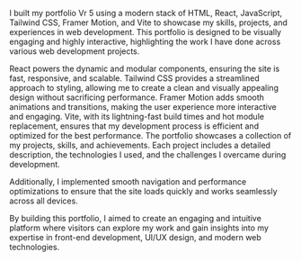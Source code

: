 
I built my portfolio Vr 5 using a modern stack of HTML, React, JavaScript, Tailwind CSS, Framer Motion, and Vite to showcase my skills, projects, and experiences in web development. This portfolio is designed to be visually engaging and highly interactive, highlighting the work I have done across various web development projects.

React powers the dynamic and modular components, ensuring the site is fast, responsive, and scalable.
Tailwind CSS provides a streamlined approach to styling, allowing me to create a clean and visually appealing design without sacrificing performance.
Framer Motion adds smooth animations and transitions, making the user experience more interactive and engaging.
Vite, with its lightning-fast build times and hot module replacement, ensures that my development process is efficient and optimized for the best performance.
The portfolio showcases a collection of my projects, skills, and achievements. Each project includes a detailed description, the technologies I used, and the challenges I overcame during development.

Additionally, I implemented smooth navigation and performance optimizations to ensure that the site loads quickly and works seamlessly across all devices.

By building this portfolio, I aimed to create an engaging and intuitive platform where visitors can explore my work and gain insights into my expertise in front-end development, UI/UX design, and modern web technologies.
